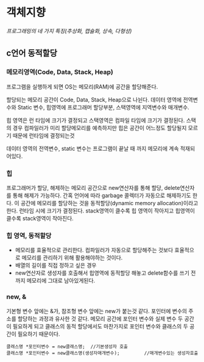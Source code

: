 # 객체지향

###### 프로그래밍의 네 가지 특징(추상화, 캡슐화, 상속, 다형성)

## c언어 동적할당

### 메모리영역(Code, Data, Stack, Heap)

프로그램을 실행하게 되면 OS는 메모리(RAM)에 공간을 할당해준다.

할당되는 메모리 공간이 Code, Data, Stack, Heap으로 나뉜다. 데이터 영역에 전역변수와 Static 변수, 힙영역에 프로그래머 할당부분, 스택영역에 지역변수와 매개변수.

힙 영역은 런 타임에 크기가 결정되고 스택영역은 컴파일 타임에 크기가 결정된다. 스택의 경우 컴파일러가 미리 할당메모리를 예측하지만 힙은 공간이 어느정도 할당될지 모르기 때문에 런타임에 결정되는것

데이터 영역의 전역변수, static 변수는 프로그램이 끝날 때 까지 메모리에 계속 적재되어있다. 

### 힙

프로그래머가 할당, 해제하는 메모리 공간으로 new연산자를 통해 할당, delete연산자를 통해 해제가 가능하다. 간혹 언어에 따라 garbage 콜렉터가 자동으로 해제하기도 한다. 이 공간에 메모리를 할당하는 것을 동적할당(dynamic memory allocation)이라고 한다. 런타임 시에 크기가 결정된다. stack영역이 클수록 힙 영역이 작아지고 힙영역이 클수록 stack영역이 작아진다. 

### 힙 영역, 동적할당

- 메모리를 효율적으로 관리한다. 컴파일러가 자동으로 할당해주는 것보다 효율적으로 메모리를 관리하기 위해 활용해야하는 것이다. 
- 배열의 길이를 직접 정하고 싶은 경우
- new연산자로 생성자를 호출해서 힙영역에 동적할당 해놓고 delete함수를 쓰기 전까지 메모리에 그대로 남아있게된다.

### new, &

기본형 변수 앞에는 &가, 참조형 변수 앞에는 new가 붙는것 같다. 포인터에 변수의 주소를 할당하는 과정과 유사한 것 같다. 메모리 공간에 포인터 변수와 실제 변수 두 공간이 필요하게 되고 클래스의 동적 할당에서도 마찬가지로 포인터 변수와 클래스의 두 공간이 필요하기 때문이다. 

~~~ 
클래스명 *포인터변수 = new클래스명;	//기본생성자 호출
클래스명 *포인터변수 = new클래스명(생성자매개변수); 		//매개변수있는 생성자호출
~~~



